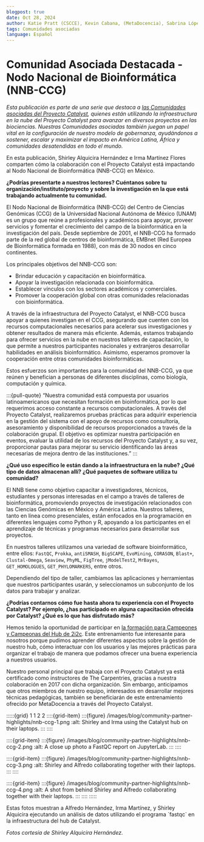 ```yaml
---
blogpost: true
date: Oct 28, 2024
author: Katie Pratt (CSCCE), Kevin Cabana, (MetaDocencia), Sabrina López (MetaDocencia)
tags: Comunidades asociadas
language: Español
---
```


# Comunidad Asociada Destacada -  Nodo Nacional de Bioinformática (NNB-CCG)

*Esta publicación es parte de una serie que destaca a [las Comunidades asociadas del Proyecto Catalyst](../current-community-partners.md), quienes están utilizando la infraestructura en la nube del Proyecto Catalyst para avanzar en diversos proyectos en las biociencias. Nuestras Comunidades asociadas también juegan un papel vital en la configuración de nuestro modelo de gobernanza, ayudándonos a sostener, escalar y maximizar el impacto en América Latina, África y comunidades desatendidas en todo el mundo.*

En esta publicación, Shirley Alquicira Hernández e Irma Martínez Flores comparten cómo la colaboración con el Proyecto Catalyst está impactando al Nodo Nacional de Bioinformática (NNB-CCG) en México.

**¿Podrías presentarte a nuestros lectores? Cuéntanos sobre tu organización/instituto/proyecto y sobre la investigación en la que está trabajando actualmente tu comunidad.**

El Nodo Nacional de Bioinformática (NNB-CCG) del Centro de Ciencias Genómicas (CCG) de la Universidad Nacional Autónoma de México (UNAM) es un grupo que reúne a profesionales y académicos para apoyar, proveer servicios y fomentar el crecimiento del campo de la bioinformática en la investigación del país. Desde septiembre de 2001, el NNB-CCG ha formado parte de la red global de centros de bioinformática, EMBnet (Red Europea de Bioinformática formada en 1988), con más de 30 nodos en cinco continentes.

Los principales objetivos del NNB-CCG son:

- Brindar educación y capacitación en bioinformática.
- Apoyar la investigación relacionada con bioinformática.
- Establecer vínculos con los sectores académicos y comerciales.
- Promover la cooperación global con otras comunidades relacionadas con bioinformática.

A través de la infraestructura del Proyecto Catalyst, el NNB-CCG busca apoyar a quienes investigan en el CCG, asegurando que cuenten con los recursos computacionales necesarios para acelerar sus investigaciones y obtener resultados de manera más eficiente. Además, estamos trabajando para ofrecer servicios en la nube en nuestros talleres de capacitación, lo que permite a nuestros participantes nacionales y extranjeros desarrollar habilidades en análisis bioinformático. Asimismo, esperamos promover la cooperación entre otras comunidades bioinformáticas.

Estos esfuerzos son importantes para la comunidad del NNB-CCG, ya que reúnen y benefician a personas de diferentes disciplinas, como biología, computación y química.

:::{pull-quote}
“Nuestra comunidad está compuesta por usuarios latinoamericanos que necesitan formación en bioinformática, por lo que requerimos acceso constante a recursos computacionales. A través del Proyecto Catalyst, realizaremos pruebas prácticas para adquirir experiencia en la gestión del sistema con el apoyo de recursos como consultoría, asesoramiento y disponibilidad de recursos proporcionados a través de la colaboración grupal. El objetivo es optimizar nuestra participación en eventos, evaluar la utilidad de los recursos del Proyecto Catalyst y, a su vez, proporcionar pautas para mejorar su servicio identificando las áreas necesarias de mejora dentro de las instituciones.”
:::

**¿Qué uso específico le están dando a la infraestructura en la nube? ¿Qué tipo de datos almacenan allí? ¿Qué paquetes de software utiliza tu comunidad?**

El NNB tiene como objetivo capacitar a investigadores, técnicos, estudiantes y personas interesadas en el campo a través de talleres de bioinformática, promoviendo proyectos de investigación relacionados con las Ciencias Genómicas en México y América Latina. Nuestros talleres, tanto en línea como presenciales, están enfocados en la programación en diferentes lenguajes como Python y R, apoyando a los participantes en el aprendizaje de técnicas y programas necesarios para desarrollar sus proyectos.

En nuestros talleres utilizamos una variedad de software bioinformático, entre ellos:
`FastQC`, `Prokka`, `antiSMASH`, `BigSCAPE`, `EvoMining`, `CORASON`, `Blast+`, `Clustal-Omega`, `Seaview`, `PhyML`, `FigTree`, `jModelTest2`, `MrBayes`, `GET_HOMOLOGUES`, `GET_PHYLOMARKERS`, entre otros.

Dependiendo del tipo de taller, cambiamos las aplicaciones y herramientas que nuestros participantes usarán, y seleccionamos un subconjunto de los datos para trabajar y analizar.

**¿Podrías contarnos cómo fue hasta ahora tu experiencia con el Proyecto Catalyst? Por ejemplo, ¿has participado en alguna capacitación ofrecida por Catalyst? ¿Qué es lo que has disfrutado más?**

Hemos tenido la oportunidad de participar en [la formación para Campeones y Campeonas del Hub de 2i2c](../training.md). Este entrenamiento fue interesante para nosotros porque pudimos aprender diferentes aspectos sobre la gestión de nuestro hub, cómo interactuar con los usuarios y las mejores prácticas para organizar el trabajo de manera que podamos ofrecer una buena experiencia a nuestros usuarios.

Nuestro personal principal que trabaja con el Proyecto Catalyst ya está certificado como instructores de The Carpentries, gracias a nuestra colaboración en 2017 con dicha organización. Sin embargo, anticipamos que otros miembros de nuestro equipo, interesados en desarrollar mejores técnicas pedagógicas, también se beneficiarán de este entrenamiento ofrecido por MetaDocencia a través del Proyecto Catalyst.

:::::{grid} 1 1 2 2
::::{grid-item}
:::{figure} /images/blog/community-partner-highlights/nnb-ccg-1.png
:alt: Shirley and Irma using the Catalyst hub on their laptops.
:::
::::

::::{grid-item}
:::{figure} /images/blog/community-partner-highlights/nnb-ccg-2.png
:alt: A close up photo a FastQC report on JupyterLab.
:::
::::

::::{grid-item}
:::{figure} /images/blog/community-partner-highlights/nnb-ccg-3.png
:alt: Shirley and Alfredo collaborating together with their laptops.
:::
::::

::::{grid-item}
:::{figure} /images/blog/community-partner-highlights/nnb-ccg-4.png
:alt: A shot from behind Shirley and Alfredo collaborating together with their laptops.
:::
::::
:::::

<p class="figure-caption">Estas fotos muestran a Alfredo Hernández, Irma Martínez, y Shirley Alquicira ejecutando un análisis de datos utilizando el programa `fastqc` en la infraestructura del hub de Catalyst.</p>

*Fotos cortesía de Shirley Alquicira Hernández.*